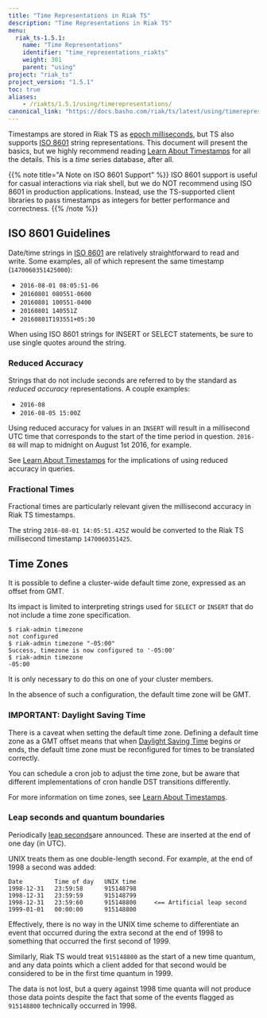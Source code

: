 ```yaml
---
title: "Time Representations in Riak TS"
description: "Time Representations in Riak TS"
menu:
  riak_ts-1.5.1:
    name: "Time Representations"
    identifier: "time_representations_riakts"
    weight: 301
    parent: "using"
project: "riak_ts"
project_version: "1.5.1"
toc: true
aliases:
    - /riakts/1.5.1/using/timerepresentations/
canonical_link: "https://docs.basho.com/riak/ts/latest/using/timerepresentations"
---
```



[activating]: ../creating-activating/
[planning]: ../planning/
[querying]: ../querying/
[config reference]: /riak/kv/2.2.0/configuring/reference/#the-advanced-config-file
[MDC]: /riak/ts/1.5.1/using/mdc
[riak shell]: ../riakshell
[ISO 8601]: https://en.wikipedia.org/wiki/ISO_8601
[learn timestamps]: ../../learn-about/timestamps
[learn timestamps epoch]: ../../learn-about/timestamps#unix-epoch-time
[learn timestamps accuracy]: ../../learn-about/timestamps#reduced-accuracy
[learn timestamps timezone]: ../../learn-about/timestamps#time-zone-faqs
[Daylight Saving Time]: https://en.wikipedia.org/wiki/Daylight_saving_time

Timestamps are stored in Riak TS as [epoch milliseconds][learn timestamps epoch], but TS also supports [ISO 8601] string representations. This document will present the basics, but we highly recommend reading [Learn About Timestamps][learn timestamps] for all the details. This is a *time* series database, after all.

{{% note title="A Note on ISO 8601 Support" %}}
ISO 8601 support is useful for casual interactions via riak shell, but we do NOT recommend using ISO 8601 in production applications. Instead, use the TS-supported client libraries to pass timestamps as integers for better performance and correctness.
{{% /note %}}

## ISO 8601 Guidelines

Date/time strings in [ISO 8601] are relatively straightforward to read
and write. Some examples, all of which represent the same timestamp
(`1470060351425000`):

* `2016-08-01 08:05:51-06`
* `20160801 080551-0600`
* `20160801 100551-0400`
* `20160801 140551Z`
* `20160801T193551+05:30`

When using ISO 8601 strings for INSERT or SELECT statements, be sure
to use single quotes around the string.

### Reduced Accuracy

Strings that do not include seconds are referred to by the standard as
*reduced accuracy* representations. A couple examples:

* `2016-08`
* `2016-08-05 15:00Z`

Using reduced accuracy for values in an `INSERT` will result in a
millisecond UTC time that corresponds to the start of the time period
in question. `2016-08` will map to midnight on August 1st 2016, for
example.

See [Learn About Timestamps][learn timestamps accuracy] for the implications of using reduced
accuracy in queries.

### Fractional Times

Fractional times are particularly relevant given the millisecond
accuracy in Riak TS timestamps.

The string `2016-08-01 14:05:51.425Z` would be converted to the Riak
TS millisecond timestamp `1470060351425`.

## Time Zones

It is possible to define a cluster-wide default time
zone, expressed as an offset from GMT.

Its impact is limited to interpreting strings used for
`SELECT` or `INSERT` that do not include a time zone specification.

```
$ riak-admin timezone
not configured
$ riak-admin timezone "-05:00"
Success, timezone is now configured to '-05:00'
$ riak-admin timezone
-05:00
```

It is only necessary to do this on one of your cluster members.

In the absence of such a configuration, the default time zone will be GMT.

### IMPORTANT: Daylight Saving Time

There is a caveat when setting the default time zone. Defining a
default time zone as a GMT offset means that when [Daylight Saving Time] begins or ends,
the default time zone must be reconfigured for times to be translated
correctly.

You can schedule a cron job to adjust the time zone, but be aware that different implementations of cron handle DST
transitions differently.

For more information on time zones, see [Learn About Timestamps][learn timestamps timezone].

### Leap seconds and quantum boundaries

Periodically [leap seconds](https://en.wikipedia.org/wiki/Leap_second)are announced. These are inserted at the end of one day (in UTC).

UNIX treats them as one double-length second. For example, at the end of 1998 a second was added:

```
Date         Time of day   UNIX time
1998-12-31   23:59:58      915148798
1998-12-31   23:59:59      915148799
1998-12-31   23:59:60      915148800     <== Artificial leap second
1999-01-01   00:00:00      915148800
```

Effectively, there is no way in the UNIX time scheme to differentiate an event that occurred during the extra second at the end of 1998 to something that occurred the first second of 1999.

Similarly, Riak TS would treat `915148800` as the start of a new time quantum, and any data points which a client added for that second would be considered to be in the first time quantum in 1999.

The data is not lost, but a query against 1998 time quanta will not produce those data points despite the fact that some of the events flagged as `915148800` technically occurred in 1998.